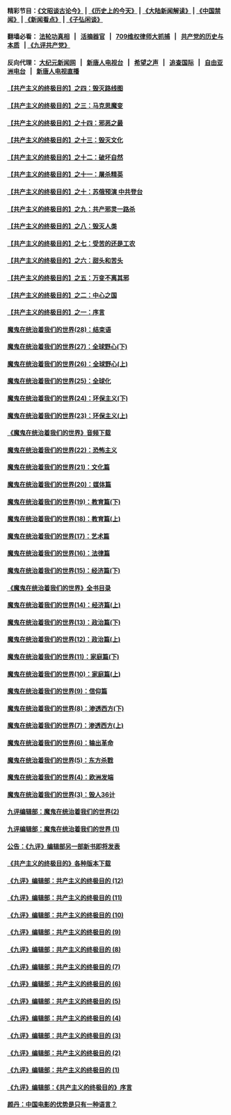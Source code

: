 #### 精彩节目：[《文昭谈古论今》](http://134.209.198.168/wenzhao) | [《历史上的今天》](http://134.209.198.168/today-in-history) | [《大陆新闻解读》](http://134.209.198.168/ntdtv-comedy) | [《中国禁闻》](http://134.209.198.168/ntdtv-news) | [《新闻看点》](http://134.209.198.168/news-insight) | [《子弘闲谈》](http://134.209.198.168/zihongxiantan/) 

  #### 翻墙必看： [法轮功真相](http://134.209.198.168:10000/videos/truth.html) &nbsp;&nbsp;|&nbsp;&nbsp; [活摘器官](http://134.209.198.168:10000/videos/res/Organs/) &nbsp;&nbsp;|&nbsp;&nbsp; [709维权律师大抓捕](http://134.209.198.168:10000/videos/709/) &nbsp;&nbsp;|&nbsp;&nbsp; [共产党的历史与本质](http://134.209.198.168:10000/videos/ccp.html) &nbsp;&nbsp;| [《九评共产党》](http://134.209.198.168:10000/videos/jiuping/) 

#### 反向代理： [大纪元新闻网](http://134.209.198.168:10080/) &nbsp;&nbsp;|&nbsp;&nbsp; [新唐人电视台](http://134.209.198.168:8000/) &nbsp;&nbsp;|&nbsp;&nbsp; [希望之声](http://134.209.198.168:8200/) &nbsp;&nbsp;|&nbsp;&nbsp; [追查国际](http://134.209.198.168:10010/) &nbsp;&nbsp;|&nbsp;&nbsp; [自由亚洲电台](http://134.209.198.168:9800/) &nbsp;&nbsp;|&nbsp;&nbsp; [新唐人电视直播](http://134.209.198.168/) 

#### [【共产主义的终极目的】之四：毁灭路线图](../pages/nsc422/n11086284.md?t=04041029?t=04040937) 

#### [【共产主义的终极目的】之三：马克思魔变](../pages/nsc422/n11061941.md?t=04041029?t=04040937) 

#### [【共产主义的终极目的】之十四：邪恶之最](../pages/nsc422/n11150249.md?t=04041029?t=04040937) 

#### [【共产主义的终极目的】之十三：毁灭文化](../pages/nsc422/n11135227.md?t=04041029?t=04040937) 

#### [【共产主义的终极目的】之十二：破坏自然](../pages/nsc422/n11135214.md?t=04041029?t=04040937) 

#### [【共产主义的终极目的】之十一：屠杀精英](../pages/nsc422/n11118442.md?t=04041029?t=04040937) 

#### [【共产主义的终极目的】之十：苏俄预演 中共登台](../pages/nsc422/n11118424.md?t=04041029?t=04040937) 

#### [【共产主义的终极目的】之九：共产邪灵一路杀](../pages/nsc422/n11114139.md?t=04041029?t=04040937) 

#### [【共产主义的终极目的】之八：毁灭人类](../pages/nsc422/n11108503.md?t=04041029?t=04040937) 

#### [【共产主义的终极目的】之七：受苦的还是工农](../pages/nsc422/n11101809.md?t=04041029?t=04040937) 

#### [【共产主义的终极目的】之六：甜头和苦头](../pages/nsc422/n11096971.md?t=04041029?t=04040937) 

#### [【共产主义的终极目的】之五：万变不离其邪](../pages/nsc422/n11091285.md?t=04041029?t=04040937) 

#### [【共产主义的终极目的】之二：中心之国](../pages/nsc422/n11047728.md?t=04041029?t=04040937) 

#### [【共产主义的终极目的】之一：序言](../pages/nsc422/n11086077.md?t=04041029?t=04040937) 

#### [魔鬼在统治着我们的世界(28)：结束语](../pages/nsc422/n10936246.md?t=04041029?t=04040937) 

#### [魔鬼在统治着我们的世界(27)：全球野心(下)](../pages/nsc422/n10928319.md?t=04041029?t=04040937) 

#### [魔鬼在统治着我们的世界(26)：全球野心(上)](../pages/nsc422/n10900318.md?t=04041029?t=04040937) 

#### [魔鬼在统治着我们的世界(25)：全球化](../pages/nsc422/n10788205.md?t=04041029?t=04040937) 

#### [魔鬼在统治着我们的世界(24)：环保主义(下)](../pages/nsc422/n10695307.md?t=04041029?t=04040937) 

#### [魔鬼在统治着我们的世界(23)：环保主义(上)](../pages/nsc422/n10688613.md?t=04041029?t=04040937) 

#### [《魔鬼在统治着我们的世界》音频下载](../pages/nsc422/n10635553.md?t=04041029?t=04040937) 

#### [魔鬼在统治着我们的世界(22)：恐怖主义](../pages/nsc422/n10614727.md?t=04041029?t=04040937) 

#### [魔鬼在统治着我们的世界(21)：文化篇](../pages/nsc422/n10597706.md?t=04041029?t=04040937) 

#### [魔鬼在统治着我们的世界(20)：媒体篇](../pages/nsc422/n10586579.md?t=04041029?t=04040937) 

#### [魔鬼在统治着我们的世界(19)：教育篇(下)](../pages/nsc422/n10564808.md?t=04041029?t=04040937) 

#### [魔鬼在统治着我们的世界(18)：教育篇(上)](../pages/nsc422/n10526970.md?t=04041029?t=04040937) 

#### [魔鬼在统治着我们的世界(17)：艺术篇](../pages/nsc422/n10499093.md?t=04041029?t=04040937) 

#### [魔鬼在统治着我们的世界(16)：法律篇](../pages/nsc422/n10485969.md?t=04041029?t=04040937) 

#### [魔鬼在统治着我们的世界(15)：经济篇(下)](../pages/nsc422/n10469975.md?t=04041029?t=04040937) 

#### [《魔鬼在统治着我们的世界》全书目录](../pages/nsc422/n10464261.md?t=04041029?t=04040937) 

#### [魔鬼在统治着我们的世界(14)：经济篇(上)](../pages/nsc422/n10457370.md?t=04041029?t=04040937) 

#### [魔鬼在统治着我们的世界(13)：政治篇(下)](../pages/nsc422/n10448270.md?t=04041029?t=04040937) 

#### [魔鬼在统治着我们的世界(12)：政治篇(上)](../pages/nsc422/n10444576.md?t=04041029?t=04040937) 

#### [魔鬼在统治着我们的世界(11)：家庭篇(下)](../pages/nsc422/n10440961.md?t=04041029?t=04040937) 

#### [魔鬼在统治着我们的世界(10)：家庭篇(上)](../pages/nsc422/n10435448.md?t=04041029?t=04040937) 

#### [魔鬼在统治着我们的世界(9)：信仰篇](../pages/nsc422/n10432159.md?t=04041029?t=04040937) 

#### [魔鬼在统治着我们的世界(8)：渗透西方(下)](../pages/nsc422/n10429603.md?t=04041029?t=04040937) 

#### [魔鬼在统治着我们的世界(7)：渗透西方(上)](../pages/nsc422/n10426013.md?t=04041029?t=04040937) 

#### [魔鬼在统治着我们的世界(6)：输出革命](../pages/nsc422/n10421536.md?t=04041029?t=04040937) 

#### [魔鬼在统治着我们的世界(5)：东方杀戮](../pages/nsc422/n10417707.md?t=04041029?t=04040937) 

#### [魔鬼在统治着我们的世界(4)：欧洲发端](../pages/nsc422/n10414890.md?t=04041029?t=04040937) 

#### [魔鬼在统治着我们的世界(3)：毁人36计](../pages/nsc422/n10411583.md?t=04041029?t=04040937) 

#### [九评编辑部：魔鬼在统治着我们的世界(2)](../pages/nsc422/n10410036.md?t=04041029?t=04040937) 

#### [九评编辑部：魔鬼在统治着我们的世界 (1)](../pages/nsc422/n10406825.md?t=04041029?t=04040937) 

#### [公告：《九评》编辑部另一部新书即将发表](../pages/nsc422/n10405104.md?t=04041029?t=04040937) 

#### [《共产主义的终极目的》各种版本下载](../pages/nsc422/n10022138.md?t=04041029?t=04040937) 

#### [《九评》编辑部：共产主义的终极目的 (12)](../pages/nsc422/n9933272.md?t=04041029?t=04040937) 

#### [《九评》编辑部：共产主义的终极目的 (11)](../pages/nsc422/n9924973.md?t=04041029?t=04040937) 

#### [《九评》编辑部：共产主义的终极目的 (10)](../pages/nsc422/n9920883.md?t=04041029?t=04040937) 

#### [《九评》编辑部：共产主义的终极目的 (9)](../pages/nsc422/n9916363.md?t=04041029?t=04040937) 

#### [《九评》编辑部：共产主义的终极目的 (8)](../pages/nsc422/n9912488.md?t=04041029?t=04040937) 

#### [《九评》编辑部：共产主义的终极目的 (7)](../pages/nsc422/n9901176.md?t=04041029?t=04040937) 

#### [《九评》编辑部：共产主义的终极目的 (6)](../pages/nsc422/n9899359.md?t=04041029?t=04040937) 

#### [《九评》编辑部：共产主义的终极目的 (5)](../pages/nsc422/n9893174.md?t=04041029?t=04040937) 

#### [《九评》编辑部：共产主义的终极目的 (4)](../pages/nsc422/n9891246.md?t=04041029?t=04040937) 

#### [《九评》编辑部：共产主义的终极目的 (3)](../pages/nsc422/n9879879.md?t=04041029?t=04040937) 

#### [《九评》编辑部：共产主义的终极目的 (2)](../pages/nsc422/n9876205.md?t=04041029?t=04040937) 

#### [《九评》编辑部：共产主义的终极目的 (1)](../pages/nsc422/n9865857.md?t=04041029?t=04040937) 

#### [《九评》编辑部：《共产主义的终极目的》序言](../pages/nsc422/n9862666.md?t=04041029?t=04040937) 

#### [颜丹：中国电影的优势是只有一种语言？](../pages/nsc422/n9583062.md?t=04041029?t=04040937) 


